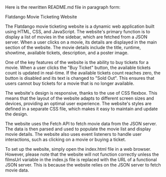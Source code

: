 Here is the rewritten README.md file in paragraph form:

Flatdango Movie Ticketing Website
<!-- Brief overview of the project -->
The Flatdango movie ticketing website is a dynamic web application built using HTML, CSS, and JavaScript. The website's primary function is to display a list of movies in the sidebar, which are fetched from a JSON server. When a user clicks on a movie, its details are displayed in the main section of the website. The movie details include the title, runtime, showtime, available tickets, description, and a poster image.

One of the key features of the website is the ability to buy tickets for a movie. When a user clicks the "Buy Ticket" button, the available tickets count is updated in real-time. If the available tickets count reaches zero, the button is disabled and its text is changed to "Sold Out". This ensures that users cannot buy tickets for a movie that is no longer available.

The website's design is responsive, thanks to the use of CSS flexbox. This means that the layout of the website adapts to different screen sizes and devices, providing an optimal user experience. The website's styles are defined in a separate CSS file, which makes it easy to maintain and update the design.

The website uses the Fetch API to fetch movie data from the JSON server. The data is then parsed and used to populate the movie list and display movie details. The website also uses event listeners to handle user interactions, such as clicking on a movie or buying a ticket.

To set up the website, simply open the index.html file in a web browser. However, please note that the website will not function correctly unless the filmsUrl variable in the index.js file is replaced with the URL of a functional JSON server. This is because the website relies on the JSON server to fetch movie data.




